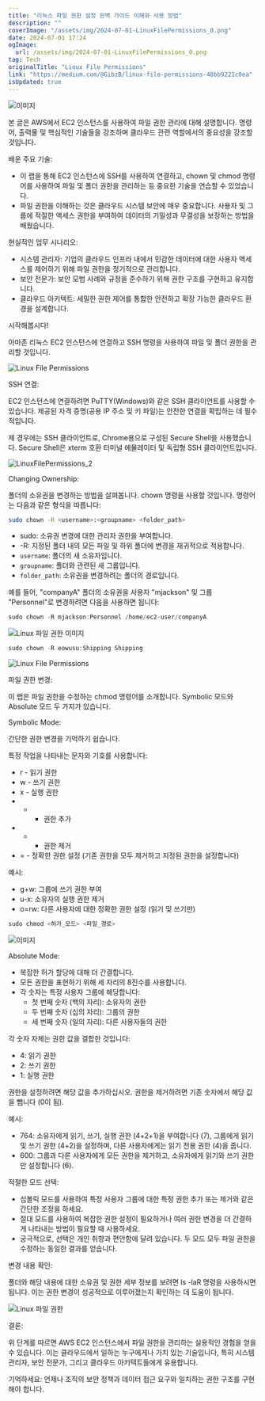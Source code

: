 ```yaml
---
title: "리눅스 파일 권한 설정 완벽 가이드 이해와 사용 방법"
description: ""
coverImage: "/assets/img/2024-07-01-LinuxFilePermissions_0.png"
date: 2024-07-01 17:24
ogImage:
  url: /assets/img/2024-07-01-LinuxFilePermissions_0.png
tag: Tech
originalTitle: "Linux File Permissions"
link: "https://medium.com/@GibzB/linux-file-permissions-48bb9221c0ea"
isUpdated: true
---
```


![이미지](/assets/img/2024-07-01-LinuxFilePermissions_0.png)

본 글은 AWS에서 EC2 인스턴스를 사용하여 파일 권한 관리에 대해 설명합니다. 명령어, 출력물 및 핵심적인 기술들을 강조하며 클라우드 관련 역할에서의 중요성을 강조할 것입니다.

배운 주요 기술:

- 이 랩을 통해 EC2 인스턴스에 SSH를 사용하여 연결하고, chown 및 chmod 명령어를 사용하여 파일 및 폴더 권한을 관리하는 등 중요한 기술을 연습할 수 있었습니다.
- 파일 권한을 이해하는 것은 클라우드 시스템 보안에 매우 중요합니다. 사용자 및 그룹에 적절한 액세스 권한을 부여하여 데이터의 기밀성과 무결성을 보장하는 방법을 배웠습니다.

<!-- cozy-coder - 수평 -->

<ins class="adsbygoogle"
     style="display:block"
     data-ad-client="ca-pub-4877378276818686"
     data-ad-slot="1107185301"
     data-ad-format="auto"
     data-full-width-responsive="true"></ins>

<script>
     (adsbygoogle = window.adsbygoogle || []).push({});
</script>

현실적인 업무 시나리오:

- 시스템 관리자: 기업의 클라우드 인프라 내에서 민감한 데이터에 대한 사용자 액세스를 제어하기 위해 파일 권한을 정기적으로 관리합니다.
- 보안 전문가: 보안 모범 사례와 규정을 준수하기 위해 권한 구조를 구현하고 유지합니다.
- 클라우드 아키텍트: 세밀한 권한 제어를 통합한 안전하고 확장 가능한 클라우드 환경을 설계합니다.

시작해봅시다!

아마존 리눅스 EC2 인스턴스에 연결하고 SSH 명령을 사용하여 파일 및 폴더 권한을 관리할 것입니다.

<!-- cozy-coder - 수평 -->

<ins class="adsbygoogle"
     style="display:block"
     data-ad-client="ca-pub-4877378276818686"
     data-ad-slot="1107185301"
     data-ad-format="auto"
     data-full-width-responsive="true"></ins>

<script>
     (adsbygoogle = window.adsbygoogle || []).push({});
</script>

![Linux File Permissions](/assets/img/2024-07-01-LinuxFilePermissions_1.png)

SSH 연결:

EC2 인스턴스에 연결하려면 PuTTY(Windows)와 같은 SSH 클라이언트를 사용할 수 있습니다. 제공된 자격 증명(공용 IP 주소 및 키 파일)는 안전한 연결을 확립하는 데 필수적입니다.

제 경우에는 SSH 클라이언트로, Chrome용으로 구성된 Secure Shell을 사용했습니다. Secure Shell은 xterm 호환 터미널 에뮬레이터 및 독립형 SSH 클라이언트입니다.

<!-- cozy-coder - 수평 -->

<ins class="adsbygoogle"
     style="display:block"
     data-ad-client="ca-pub-4877378276818686"
     data-ad-slot="1107185301"
     data-ad-format="auto"
     data-full-width-responsive="true"></ins>

<script>
     (adsbygoogle = window.adsbygoogle || []).push({});
</script>

![LinuxFilePermissions_2](/assets/img/2024-07-01-LinuxFilePermissions_2.png)

Changing Ownership:

폴더의 소유권을 변경하는 방법을 살펴봅니다. chown 명령을 사용할 것입니다. 명령어는 다음과 같은 형식을 따릅니다:

```bash
sudo chown -R <username>:<groupname> <folder_path>
```

<!-- cozy-coder - 수평 -->

<ins class="adsbygoogle"
     style="display:block"
     data-ad-client="ca-pub-4877378276818686"
     data-ad-slot="1107185301"
     data-ad-format="auto"
     data-full-width-responsive="true"></ins>

<script>
     (adsbygoogle = window.adsbygoogle || []).push({});
</script>

- sudo: 소유권 변경에 대한 관리자 권한을 부여합니다.
- -R: 지정된 폴더 내의 모든 파일 및 하위 폴더에 변경을 재귀적으로 적용합니다.
- `username`: 폴더의 새 소유자입니다.
- `groupname`: 폴더와 관련된 새 그룹입니다.
- `folder_path`: 소유권을 변경하려는 폴더의 경로입니다.

예를 들어, "companyA" 폴더의 소유권을 사용자 "mjackson" 및 그룹 "Personnel"로 변경하려면 다음을 사용하면 됩니다:

```js
sudo chown -R mjackson:Personnel /home/ec2-user/companyA
```

![Linux 파일 권한 이미지](/assets/img/2024-07-01-LinuxFilePermissions_3.png)

<!-- cozy-coder - 수평 -->

<ins class="adsbygoogle"
     style="display:block"
     data-ad-client="ca-pub-4877378276818686"
     data-ad-slot="1107185301"
     data-ad-format="auto"
     data-full-width-responsive="true"></ins>

<script>
     (adsbygoogle = window.adsbygoogle || []).push({});
</script>

```js
sudo chown -R eowusu:Shipping Shipping
```

![Linux File Permissions](/assets/img/2024-07-01-LinuxFilePermissions_4.png)

파일 권한 변경:

이 랩은 파일 권한을 수정하는 chmod 명령어를 소개합니다. Symbolic 모드와 Absolute 모드 두 가지가 있습니다.

<!-- cozy-coder - 수평 -->

<ins class="adsbygoogle"
     style="display:block"
     data-ad-client="ca-pub-4877378276818686"
     data-ad-slot="1107185301"
     data-ad-format="auto"
     data-full-width-responsive="true"></ins>

<script>
     (adsbygoogle = window.adsbygoogle || []).push({});
</script>

Symbolic Mode:

간단한 권한 변경을 기억하기 쉽습니다.

특정 작업을 나타내는 문자와 기호를 사용합니다:

- r - 읽기 권한
- w - 쓰기 권한
- x - 실행 권한
- - - 권한 추가
- - - 권한 제거
- = - 정확한 권한 설정 (기존 권한을 모두 제거하고 지정된 권한을 설정합니다)

<!-- cozy-coder - 수평 -->

<ins class="adsbygoogle"
     style="display:block"
     data-ad-client="ca-pub-4877378276818686"
     data-ad-slot="1107185301"
     data-ad-format="auto"
     data-full-width-responsive="true"></ins>

<script>
     (adsbygoogle = window.adsbygoogle || []).push({});
</script>

예시:

- g+w: 그룹에 쓰기 권한 부여
- u-x: 소유자의 실행 권한 제거
- o=rw: 다른 사용자에 대한 정확한 권한 설정 (읽기 및 쓰기만)

```js
sudo chmod <허가_모드> <파일_경로>
```

![이미지](/assets/img/2024-07-01-LinuxFilePermissions_5.png)

<!-- cozy-coder - 수평 -->

<ins class="adsbygoogle"
     style="display:block"
     data-ad-client="ca-pub-4877378276818686"
     data-ad-slot="1107185301"
     data-ad-format="auto"
     data-full-width-responsive="true"></ins>

<script>
     (adsbygoogle = window.adsbygoogle || []).push({});
</script>

Absolute Mode:

- 복잡한 허가 할당에 대해 더 간결합니다.
- 모든 권한을 표현하기 위해 세 자리의 8진수를 사용합니다.
- 각 숫자는 특정 사용자 그룹에 해당합니다:
  - 첫 번째 숫자 (백의 자리): 소유자의 권한
  - 두 번째 숫자 (십의 자리): 그룹의 권한
  - 세 번째 숫자 (일의 자리): 다른 사용자들의 권한

각 숫자 자체는 권한 값을 결합한 것입니다:

- 4: 읽기 권한
- 2: 쓰기 권한
- 1: 실행 권한

<!-- cozy-coder - 수평 -->

<ins class="adsbygoogle"
     style="display:block"
     data-ad-client="ca-pub-4877378276818686"
     data-ad-slot="1107185301"
     data-ad-format="auto"
     data-full-width-responsive="true"></ins>

<script>
     (adsbygoogle = window.adsbygoogle || []).push({});
</script>

권한을 설정하려면 해당 값을 추가하십시오. 권한을 제거하려면 기존 숫자에서 해당 값을 뺍니다 (0이 됨).

예시:

- 764: 소유자에게 읽기, 쓰기, 실행 권한 (4+2+1)을 부여합니다 (7), 그룹에게 읽기 및 쓰기 권한 (4+2)을 설정하며, 다른 사용자에게는 읽기 전용 권한 (4)을 줍니다.
- 600: 그룹과 다른 사용자에게 모든 권한을 제거하고, 소유자에게 읽기와 쓰기 권한만 설정합니다 (6).

적절한 모드 선택:

<!-- cozy-coder - 수평 -->

<ins class="adsbygoogle"
     style="display:block"
     data-ad-client="ca-pub-4877378276818686"
     data-ad-slot="1107185301"
     data-ad-format="auto"
     data-full-width-responsive="true"></ins>

<script>
     (adsbygoogle = window.adsbygoogle || []).push({});
</script>

- 심볼릭 모드를 사용하여 특정 사용자 그룹에 대한 특정 권한 추가 또는 제거와 같은 간단한 조정을 하세요.
- 절대 모드를 사용하여 복잡한 권한 설정이 필요하거나 여러 권한 변경을 더 간결하게 나타내는 방법이 필요할 때 사용하세요.
- 궁극적으로, 선택은 개인 취향과 편안함에 달려 있습니다. 두 모드 모두 파일 권한을 수정하는 동일한 결과를 얻습니다.

변경 내용 확인:

폴더와 해당 내용에 대한 소유권 및 권한 세부 정보를 보려면 ls -laR 명령을 사용하시면 됩니다. 이는 권한 변경이 성공적으로 이루어졌는지 확인하는 데 도움이 됩니다.

![Linux 파일 권한](/assets/img/2024-07-01-LinuxFilePermissions_6.png)

<!-- cozy-coder - 수평 -->

<ins class="adsbygoogle"
     style="display:block"
     data-ad-client="ca-pub-4877378276818686"
     data-ad-slot="1107185301"
     data-ad-format="auto"
     data-full-width-responsive="true"></ins>

<script>
     (adsbygoogle = window.adsbygoogle || []).push({});
</script>

결론:

위 단계를 따르면 AWS EC2 인스턴스에서 파일 권한을 관리하는 실용적인 경험을 얻을 수 있습니다. 이는 클라우드에서 일하는 누구에게나 가치 있는 기술입니다, 특히 시스템 관리자, 보안 전문가, 그리고 클라우드 아키텍트들에게 유용합니다.

기억하세요: 언제나 조직의 보안 정책과 데이터 접근 요구와 일치하는 권한 구조를 구현해야 합니다.
